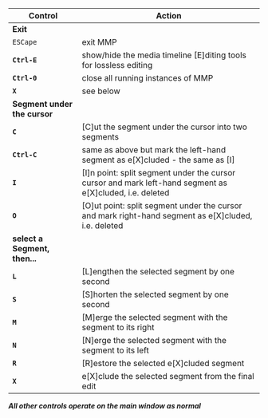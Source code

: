 Control | Action
------- | ------
**Exit** ||
`ESCape`                | exit MMP
**`Ctrl-E`**                | show/hide the media timeline [E]diting tools for lossless editing
**`Ctrl-0`**                | close all running instances of MMP
**`X`**                     | see below
**Segment under the cursor** ||
**`C`**                     | [C]ut the segment under the cursor into two segments
**`Ctrl-C`**                | same as above but mark the left-hand segment as e[X]cluded - the same as [I]
**`I`**                     | [I]n point: split segment under the cursor cursor and mark left-hand segment as e[X]cluded, i.e. deleted
**`O`**                     | [O]ut point: split segment under the cursor and mark right-hand segment as e[X]cluded, i.e. deleted
**select a Segment, then...** || 
**`L`**                     | [L]engthen the selected segment by one second
**`S`**                     | [S]horten the selected segment by one second
**`M`**                     | [M]erge the selected segment with the segment to its right
**`N`**                     | [N]erge the selected segment with the segment to its left
**`R`**                     | [R]estore the selected e[X]cluded segment
**`X`**                     | e[X]clude the selected segment from the final edit

**_All other controls operate on the main window as normal_**